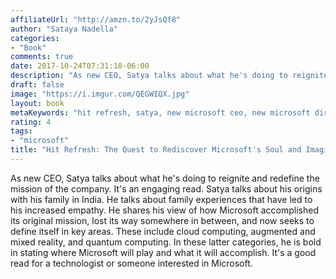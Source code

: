```yaml
---
affiliateUrl: "http://amzn.to/2yJsQf8"
author: "Sataya Nadella"
categories:
- "Book"
comments: true
date: 2017-10-24T07:31:18-06:00
description: "As new CEO, Satya talks about what he's doing to reignite and redefine the mission of the company."
draft: false
image: "https://i.imgur.com/QEGWIQX.jpg"
layout: book
metaKeywords: "hit refresh, satya, new microsoft ceo, new microsoft direction"
rating: 4
tags:
- "microsoft"
title: "Hit Refresh: The Quest to Rediscover Microsoft's Soul and Imagine a Better Future For Everyone"
---
```


As new CEO, Satya talks about what he's doing to reignite and redefine the mission of the company.  It's an engaging read.  Satya talks about his origins with his family in India.  He talks about family experiences that have led to his increased empathy.  He shares his view of how Microsoft accomplished its original mission, lost its way somewhere in between, and now seeks to define itself in key areas.  These include cloud computing, augmented and mixed reality, and quantum computing.  In these latter categories, he is bold in stating where Microsoft will play and what it will accomplish.  It's a good read for a technologist or someone interested in Microsoft.

<!--more-->

